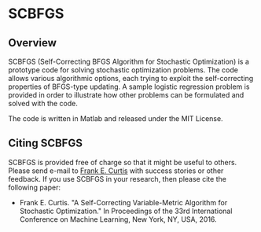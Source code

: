 SCBFGS
======

Overview
--------

SCBFGS (Self-Correcting BFGS Algorithm for Stochastic Optimization) is a prototype code for solving stochastic optimization problems.  The code allows various algorithmic options, each trying to exploit the self-correcting properties of BFGS-type updating. A sample logistic regression problem is provided in order to illustrate how other problems can be formulated and solved with the code.

The code is written in Matlab and released under the MIT License.

Citing SCBFGS
-------------

SCBFGS is provided free of charge so that it might be useful to others.  Please send e-mail to [Frank E. Curtis](mailto:frank.e.curtis@gmail.com) with success stories or other feedback.  If you use SCBFGS in your research, then please cite the following paper:

- Frank E. Curtis.  "A Self-Correcting Variable-Metric Algorithm for Stochastic Optimization."  In Proceedings of the 33rd International Conference on Machine Learning, New York, NY, USA, 2016.